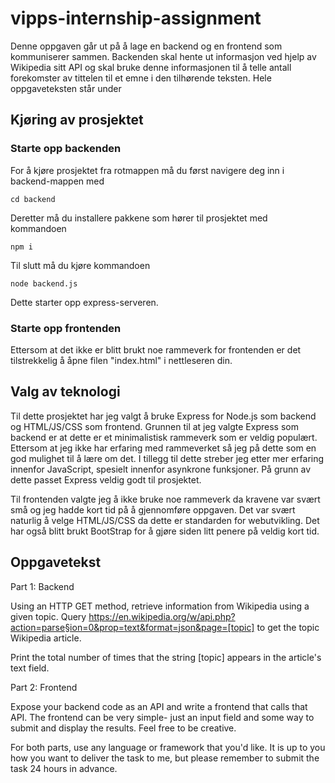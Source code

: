 # vipps-internship-assignment

Denne oppgaven går ut på å lage en backend og en frontend som kommuniserer sammen. Backenden skal hente ut informasjon ved hjelp av Wikipedia sitt API og skal bruke denne informasjonen til å telle antall forekomster av tittelen til et emne i den tilhørende teksten. Hele oppgaveteksten står under

## Kjøring av prosjektet

### Starte opp backenden

For å kjøre prosjektet fra rotmappen må du først navigere deg inn i backend-mappen med

`cd backend`

Deretter må du installere pakkene som hører til prosjektet med kommandoen

`npm i`

Til slutt må du kjøre kommandoen

`node backend.js`

Dette starter opp express-serveren.

### Starte opp frontenden

Ettersom at det ikke er blitt brukt noe rammeverk for frontenden er det tilstrekkelig å åpne filen "index.html" i nettleseren din.

## Valg av teknologi

Til dette prosjektet har jeg valgt å bruke Express for Node.js som backend og HTML/JS/CSS som frontend. Grunnen til at jeg valgte Express som backend er at dette er et minimalistisk rammeverk som er veldig populært. Ettersom at jeg ikke har erfaring med rammeverket så jeg på dette som en god mulighet til å lære om det. I tillegg til dette streber jeg etter mer erfaring innenfor JavaScript, spesielt innenfor asynkrone funksjoner. På grunn av dette passet Express veldig godt til prosjektet.

Til frontenden valgte jeg å ikke bruke noe rammeverk da kravene var svært små og jeg hadde kort tid på å gjennomføre oppgaven. Det var svært naturlig å velge HTML/JS/CSS da dette er standarden for webutvikling. Det har også blitt brukt BootStrap for å gjøre siden litt penere på veldig kort tid.

## Oppgavetekst

Part 1: Backend

Using an HTTP GET method, retrieve information from Wikipedia using a given topic. Query https://en.wikipedia.org/w/api.php?action=parse§ion=0&prop=text&format=json&page=[topic] to get the topic Wikipedia article.

Print the total number of times that the string [topic] appears in the article's text field.

Part 2: Frontend

Expose your backend code as an API and write a frontend that calls that API. The frontend can be very simple- just an input field and some way to submit and display the results. Feel free to be creative.

For both parts, use any language or framework that you'd like. It is up to you how you want to deliver the task to me, but please remember to submit the task 24 hours in advance.

